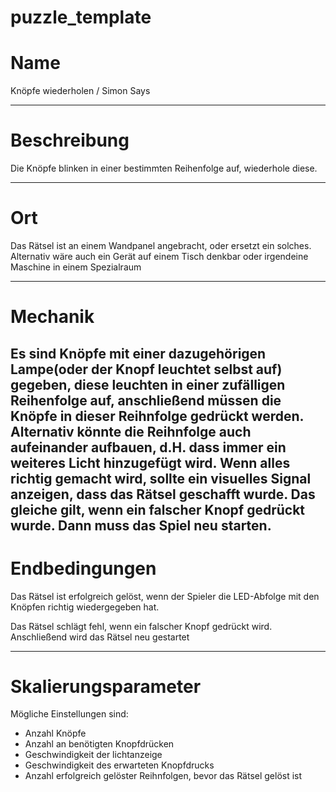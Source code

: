﻿# puzzle_template

# Name

<!---
    -  Einen fancy Namen überlegen :)
-->

Knöpfe wiederholen / Simon Says

---

# Beschreibung

<!---
    - Sollte das Rätsel nur mit den nötigsten Infos beschreiben.
    - Dieser Abschnitt kann dem Spieler im HUD angezeigt werden.
-->

Die Knöpfe blinken in einer bestimmten Reihenfolge auf, wiederhole diese.

---

# Ort
<!---
    - Wo ist dieses Rätsel zu finden? (in Wand integriert, freistehend,
      über die Raumstation verteilt, ein ganzer Raum....)
-->

Das Rätsel ist an einem Wandpanel angebracht, oder ersetzt ein solches.
Alternativ wäre auch ein Gerät auf einem Tisch denkbar oder irgendeine Maschine in einem Spezialraum

---

# Mechanik

<!---
    - Exakte Beschreibung der benötigten Schritte/Aufgaben des Spielers 
-->

Es sind Knöpfe mit einer dazugehörigen Lampe(oder der Knopf leuchtet selbst auf) gegeben,
diese leuchten in einer zufälligen Reihenfolge auf,
anschließend müssen die Knöpfe in dieser Reihnfolge gedrückt werden.
Alternativ könnte die Reihnfolge auch aufeinander aufbauen, d.H. dass immer ein weiteres Licht hinzugefügt wird.
Wenn alles richtig gemacht wird, sollte ein visuelles Signal anzeigen, dass das Rätsel geschafft wurde.
Das gleiche gilt, wenn ein falscher Knopf gedrückt wurde. Dann muss das Spiel neu starten.
---

# Endbedingungen

<!---
    - Exakte Beschreibung, wann das Rätsel erfolgreich gelöst ist.
    - (optional) Exakte Beschreibung, wann es fehlschlägt.
    - (optional) Exakte beschreibung, wann Rätsel zurückgesetzt wird.
-->

Das Rätsel ist erfolgreich gelöst, wenn der Spieler die LED-Abfolge mit den Knöpfen richtig wiedergegeben hat.

Das Rätsel schlägt fehl, wenn ein falscher Knopf gedrückt wird. Anschließend wird das Rätsel neu gestartet

---

# Skalierungsparameter

<!---
    - Einstellungsvariablen/-parameter 
        - welche gibt es 
        - auswirkungen
        - was für eine Range haben sie
        - schwierigkeits Einschätzung
-->

Mögliche Einstellungen sind:
- Anzahl Knöpfe
- Anzahl an benötigten Knopfdrücken
- Geschwindigkeit der lichtanzeige
- Geschwindigkeit des erwarteten Knopfdrucks
- Anzahl erfolgreich gelöster Reihnfolgen, bevor das Rätsel gelöst ist
